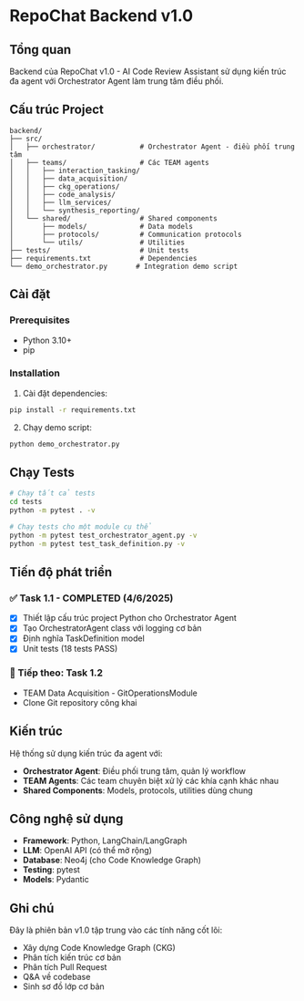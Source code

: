 # RepoChat Backend v1.0

## Tổng quan

Backend của RepoChat v1.0 - AI Code Review Assistant sử dụng kiến trúc đa agent với Orchestrator Agent làm trung tâm điều phối.

## Cấu trúc Project

```
backend/
├── src/
│   ├── orchestrator/           # Orchestrator Agent - điều phối trung tâm
│   ├── teams/                  # Các TEAM agents
│   │   ├── interaction_tasking/
│   │   ├── data_acquisition/
│   │   ├── ckg_operations/
│   │   ├── code_analysis/
│   │   ├── llm_services/
│   │   └── synthesis_reporting/
│   └── shared/                 # Shared components
│       ├── models/             # Data models
│       ├── protocols/          # Communication protocols
│       └── utils/              # Utilities
├── tests/                      # Unit tests
├── requirements.txt            # Dependencies
└── demo_orchestrator.py       # Integration demo script
```

## Cài đặt

### Prerequisites

- Python 3.10+
- pip

### Installation

1. Cài đặt dependencies:
```bash
pip install -r requirements.txt
```

2. Chạy demo script:
```bash
python demo_orchestrator.py
```

## Chạy Tests

```bash
# Chạy tất cả tests
cd tests
python -m pytest . -v

# Chạy tests cho một module cụ thể
python -m pytest test_orchestrator_agent.py -v
python -m pytest test_task_definition.py -v
```

## Tiến độ phát triển

### ✅ Task 1.1 - COMPLETED (4/6/2025)
- [x] Thiết lập cấu trúc project Python cho Orchestrator Agent
- [x] Tạo OrchestratorAgent class với logging cơ bản
- [x] Định nghĩa TaskDefinition model
- [x] Unit tests (18 tests PASS)

### 🔄 Tiếp theo: Task 1.2
- TEAM Data Acquisition - GitOperationsModule
- Clone Git repository công khai

## Kiến trúc

Hệ thống sử dụng kiến trúc đa agent với:
- **Orchestrator Agent**: Điều phối trung tâm, quản lý workflow
- **TEAM Agents**: Các team chuyên biệt xử lý các khía cạnh khác nhau
- **Shared Components**: Models, protocols, utilities dùng chung

## Công nghệ sử dụng

- **Framework**: Python, LangChain/LangGraph
- **LLM**: OpenAI API (có thể mở rộng)
- **Database**: Neo4j (cho Code Knowledge Graph)
- **Testing**: pytest
- **Models**: Pydantic

## Ghi chú

Đây là phiên bản v1.0 tập trung vào các tính năng cốt lõi:
- Xây dựng Code Knowledge Graph (CKG)
- Phân tích kiến trúc cơ bản
- Phân tích Pull Request
- Q&A về codebase
- Sinh sơ đồ lớp cơ bản 